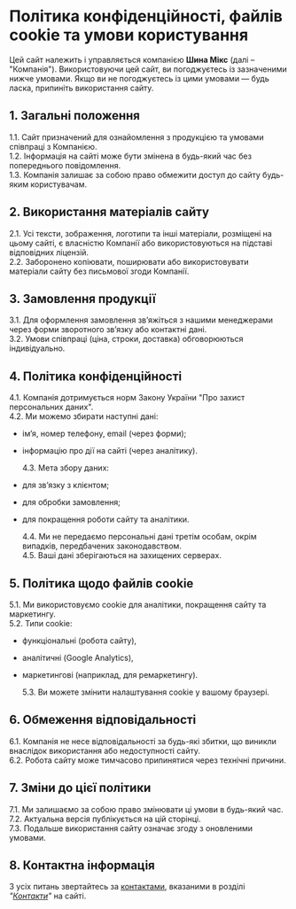 # Політика кон&shy;фі&shy;денцій&shy;ності, файлів cookie та умови корис&shy;тування

Цей сайт належить і управляється компанією **Шина Мікс** (далі – "Компанія"). Використовуючи цей сайт, ви погоджуєтесь із зазначеними нижче умовами. Якщо ви не погоджуєтесь із цими умовами — будь ласка, припиніть використання сайту.

## 1. Загальні положення

1.1. Сайт призначений для ознайомлення з продукцією та умовами співпраці з Компанією.  
1.2. Інформація на сайті може бути змінена в будь-який час без попереднього повідомлення.  
1.3. Компанія залишає за собою право обмежити доступ до сайту будь-яким користувачам.

## 2. Використання матеріалів сайту

2.1. Усі тексти, зображення, логотипи та інші матеріали, розміщені на цьому сайті, є власністю Компанії або використовуються на підставі відповідних ліцензій.  
2.2. Заборонено копіювати, поширювати або використовувати матеріали сайту без письмової згоди Компанії.

## 3. Замовлення продукції

3.1. Для оформлення замовлення зв’яжіться з нашими менеджерами через форми зворотного зв’язку або контактні дані.  
3.2. Умови співпраці (ціна, строки, доставка) обговорюються індивідуально.

## 4. Політика конфіденційності

4.1. Компанія дотримується норм Закону України "Про захист персональних даних".  
4.2. Ми можемо збирати наступні дані:

- ім’я, номер телефону, email (через форми);
- інформацію про дії на сайті (через аналітику).

  4.3. Мета збору даних:

- для зв’язку з клієнтом;
- для обробки замовлення;
- для покращення роботи сайту та аналітики.

  4.4. Ми не передаємо персональні дані третім особам, окрім випадків, передбачених законодавством.  
  4.5. Ваші дані зберігаються на захищених серверах.

## 5. Політика щодо файлів cookie

5.1. Ми використовуємо cookie для аналітики, покращення сайту та маркетингу.  
5.2. Типи cookie:

- функціональні (робота сайту),
- аналітичні (Google Analytics),
- маркетингові (наприклад, для ремаркетингу).

  5.3. Ви можете змінити налаштування cookie у вашому браузері.

## 6. Обмеження відповідальності

6.1. Компанія не несе відповідальності за будь-які збитки, що виникли внаслідок використання або недоступності сайту.  
6.2. Робота сайту може тимчасово припинятися через технічні причини.

## 7. Зміни до цієї політики

7.1. Ми залишаємо за собою право змінювати ці умови в будь-який час.  
7.2. Актуальна версія публікується на цій сторінці.  
7.3. Подальше використання сайту означає згоду з оновленими умовами.

## 8. Контактна інформація

З усіх питань звертайтесь за [контактами](/#contacts), вказаними в розділі _"[Контакти](/#contacts)"_ на сайті.
